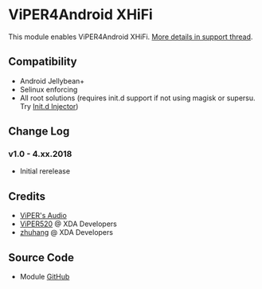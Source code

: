 # ViPER4Android XHiFi
This module enables ViPER4Android XHiFi. [More details in support thread](https://forum.xda-developers.com/apps/magisk/module-viper4android-fx-2-5-0-5-t3577058).

## Compatibility
* Android Jellybean+
* Selinux enforcing
* All root solutions (requires init.d support if not using magisk or supersu. Try [Init.d Injector](https://forum.xda-developers.com/android/software-hacking/mod-universal-init-d-injector-wip-t3692105))

## Change Log
### v1.0 - 4.xx.2018
* Initial rerelease

## Credits
* [ViPER's Audio](http://vipersaudio.com/blog/)
* [ViPER520](http://vipersaudio.com/blog/) @ XDA Developers
* [zhuhang](https://forum.xda-developers.com/showthread.php?t=2191223) @ XDA Developers

## Source Code
* Module [GitHub](https://github.com/therealahrion/ViPER4Android-XHIFI)
